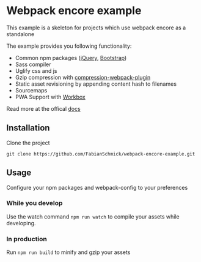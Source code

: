 Webpack encore example
===========

This example is a skeleton for projects which use webpack encore as a standalone

The example provides you following functionality:
- Common npm packages ([jQuery](https://www.npmjs.com/package/jquery), [Bootstrap](https://www.npmjs.com/package/bootstrap))
- Sass compiler
- Uglify css and js
- Gzip compression with [compression-webpack-plugin](https://www.npmjs.com/package/compression-webpack-plugin)
- Static asset revisioning by appending content hash to filenames
- Sourcemaps
- PWA Support with [Workbox](https://www.npmjs.com/package/workbox-webpack-plugin)

Read more at the offical [docs](https://symfony.com/doc/current/frontend.html)


## Installation

Clone the project
```
git clone https://github.com/FabianSchmick/webpack-encore-example.git
```

## Usage

Configure your npm packages and webpack-config to your preferences

### While you develop
Use the watch command ``npm run watch`` to compile your assets while developing.

### In production
Run ``npm run build`` to minify and gzip your assets

